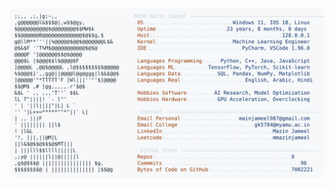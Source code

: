 <picture>
  <source srcset="https://raw.githubusercontent.com/mmazinjameel/mmazinjameel/main/dark_mode.svg?v=1751717905" media="(prefers-color-scheme: dark)">
  <img src="https://raw.githubusercontent.com/mmazinjameel/mmazinjameel/main/light_mode.svg?v=1751717905">
</picture>
